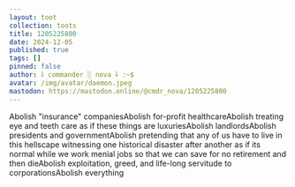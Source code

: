 ```yaml
---
layout: toot
collection: toots
title: 1205225800
date: 2024-12-05
published: true
tags: []
pinned: false
author: ⸸ commander ░ nova ⸸ :~$
avatar: /img/avatar/daemon.jpeg
mastodon: https://mastodon.online/@cmdr_nova/1205225800
---
```


Abolish "insurance" companiesAbolish for-profit healthcareAbolish treating eye and teeth care as if these things are luxuriesAbolish landlordsAbolish presidents and governmentAbolish pretending that any of us have to live in this hellscape witnessing one historical disaster after another as if its normal while we work menial jobs so that we can save for no retirement and then dieAbolish exploitation, greed, and life-long servitude to corporationsAbolish everything

